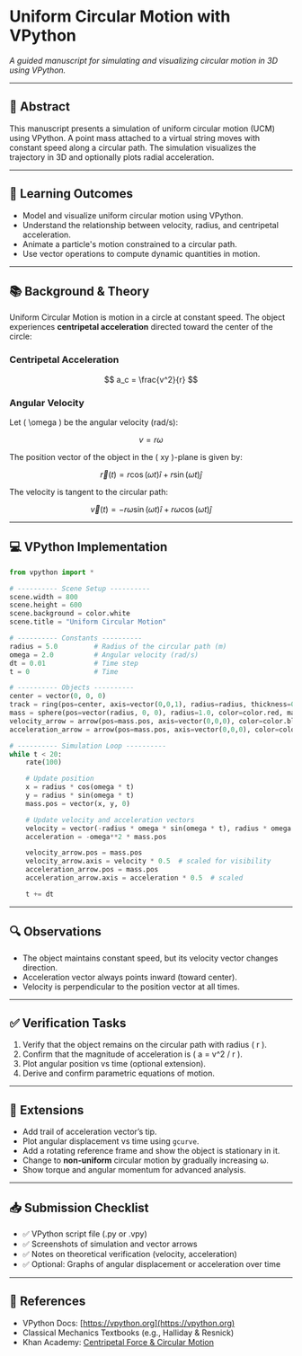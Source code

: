 # Uniform Circular Motion with VPython

*A guided manuscript for simulating and visualizing circular motion in 3D using VPython.*

---

## 🧠 Abstract

This manuscript presents a simulation of uniform circular motion (UCM) using VPython. A point mass attached to a virtual string moves with constant speed along a circular path. The simulation visualizes the trajectory in 3D and optionally plots radial acceleration.

---

## 🎯 Learning Outcomes

- Model and visualize uniform circular motion using VPython.
- Understand the relationship between velocity, radius, and centripetal acceleration.
- Animate a particle's motion constrained to a circular path.
- Use vector operations to compute dynamic quantities in motion.

---

## 📚 Background & Theory

Uniform Circular Motion is motion in a circle at constant speed. The object experiences **centripetal acceleration** directed toward the center of the circle:

### Centripetal Acceleration

$$
a_c = \frac{v^2}{r}
$$

### Angular Velocity

Let \( \omega \) be the angular velocity (rad/s):

$$
v = r\omega
$$

The position vector of the object in the \( xy \)-plane is given by:

$$
\vec{r}(t) = r\cos(\omega t)\hat{i} + r\sin(\omega t)\hat{j}
$$

The velocity is tangent to the circular path:

$$
\vec{v}(t) = -r\omega\sin(\omega t)\hat{i} + r\omega\cos(\omega t)\hat{j}
$$

---

## 💻 VPython Implementation

```python
from vpython import *

# ---------- Scene Setup ----------
scene.width = 800
scene.height = 600
scene.background = color.white
scene.title = "Uniform Circular Motion"

# ---------- Constants ----------
radius = 5.0         # Radius of the circular path (m)
omega = 2.0          # Angular velocity (rad/s)
dt = 0.01            # Time step
t = 0                # Time

# ---------- Objects ----------
center = vector(0, 0, 0)
track = ring(pos=center, axis=vector(0,0,1), radius=radius, thickness=0.05, color=color.gray(0.7))
mass = sphere(pos=vector(radius, 0, 0), radius=1.0, color=color.red, make_trail=True)
velocity_arrow = arrow(pos=mass.pos, axis=vector(0,0,0), color=color.blue, shaftwidth=0.2)
acceleration_arrow = arrow(pos=mass.pos, axis=vector(0,0,0), color=color.green, shaftwidth=0.2)

# ---------- Simulation Loop ----------
while t < 20:
    rate(100)

    # Update position
    x = radius * cos(omega * t)
    y = radius * sin(omega * t)
    mass.pos = vector(x, y, 0)

    # Update velocity and acceleration vectors
    velocity = vector(-radius * omega * sin(omega * t), radius * omega * cos(omega * t), 0)
    acceleration = -omega**2 * mass.pos

    velocity_arrow.pos = mass.pos
    velocity_arrow.axis = velocity * 0.5  # scaled for visibility
    acceleration_arrow.pos = mass.pos
    acceleration_arrow.axis = acceleration * 0.5  # scaled

    t += dt
```

---

## 🔍 Observations

- The object maintains constant speed, but its velocity vector changes direction.
- Acceleration vector always points inward (toward center).
- Velocity is perpendicular to the position vector at all times.

---

## ✅ Verification Tasks

1. Verify that the object remains on the circular path with radius \( r \).
2. Confirm that the magnitude of acceleration is \( a = v^2 / r \).
3. Plot angular position vs time (optional extension).
4. Derive and confirm parametric equations of motion.

---

## 🧪 Extensions

- Add trail of acceleration vector’s tip.
- Plot angular displacement vs time using `gcurve`.
- Add a rotating reference frame and show the object is stationary in it.
- Change to **non-uniform** circular motion by gradually increasing ω.
- Show torque and angular momentum for advanced analysis.

---

## 📥 Submission Checklist

- ✅ VPython script file (.py or .vpy)
- ✅ Screenshots of simulation and vector arrows
- ✅ Notes on theoretical verification (velocity, acceleration)
- ✅ Optional: Graphs of angular displacement or acceleration over time

---

## 🔗 References

- VPython Docs: [https://vpython.org](https://vpython.org)
- Classical Mechanics Textbooks (e.g., Halliday & Resnick)
- Khan Academy: [Centripetal Force & Circular Motion](https://www.khanacademy.org)
